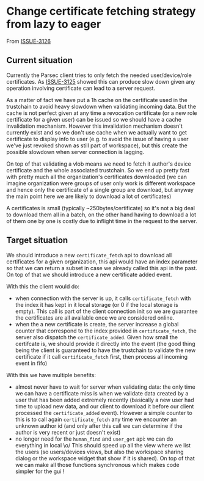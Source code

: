 <!-- Parsec Cloud (https://parsec.cloud) Copyright (c) BUSL-1.1 2016-present Scille SAS -->

# Change certificate fetching strategy from lazy to eager

From [ISSUE-3126](https://github.com/Scille/parsec-cloud/issues/3126)

## Current situation

Currently the Parsec client tries to only fetch the needed user/device/role certificates.
As [ISSUE-3125](https://github.com/Scille/parsec-cloud/issues/3125) showed this can produce slow down given any operation involving certificate can lead to a server request.

As a matter of fact we have put a 1h cache on the certificate used in the trustchain to avoid heavy slowdown when validating incoming data.
But the cache is not perfect given at any time a revocation certificate (or a new role certificate for a given user) can be issued so we should have a cache invalidation mechanism. However this invalidation mechanism doesn't currently exist and so we don't use cache when we actually want to get certificate to display info to user (e.g. to avoid the issue of having a user we've just revoked shown as still part of workspace), but this create the possible slowdown when server connection is lagging.

On top of that validating a vlob means we need to fetch it author's device certificate and the whole associated trustchain.
So we end up pretty fast with pretty much all the organization's certificates downloaded (we can imagine organization were groups of user only work is different workspace and hence only the certificate of a single group are download, but anyway the main point here we are likely to download a lot of certificates)

A certificates is small (typically ~250bytes/certificate) so it's not a big deal to download them all in a batch, on the other hand having to download a lot of them one by one is costly due to inflight time in the request to the server.

## Target situation

We should introduce a new `certificate_fetch` api to download all certificates for a given organization, this api would have an index parameter so that we can return a subset in case we already called this api in the past.
On top of that we should introduce a new certificate added event.

With this the client would do:

- when connection with the server is up, it calls `certificate_fetch` with the index it has kept in it local storage (or 0 if the local storage is empty). This call is part of the client connection init so we are guarantee the certificates are all available once we are considered online.
- when the a new certificate is create, the server increase a global counter that correspond to the index provided in `certificate_fetch`, the server also dispatch the `certificate_added`. Given how small the certifcate is, we should provide it directly into the event (the good thing being the client is guaranteed to have the trustchain to validate the new certificate if it call `certificate_fetch` first, then process all incoming event in fifo)

With this we have multiple benefits:

- almost never have to wait for server when validating data: the only time we can have a certificate miss is when we validate data created by a user that has been added extremely recently (basically a new user had time to upload new data, and our client to download it before our client processed the `certificate_added` event). However a simple counter to this is to call again `certificate_fetch` any time we encounter an unknown author id (and only after this call we can determine if the author is very recent or just doesn't exist)
- no longer need for the `human_find` and `user_get` api: we can do everything in local \o/ This should speed up all the view where we list the users (so users/devices views, but also the workspace sharing dialog or the workspace widget that show if it is shared). On top of that we can make all those functions synchronous which makes code simpler for the gui !
